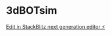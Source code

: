 # 3dBOTsim

[Edit in StackBlitz next generation editor ⚡️](https://stackblitz.com/~/github.com/Bluenot3/3dBOTsim)